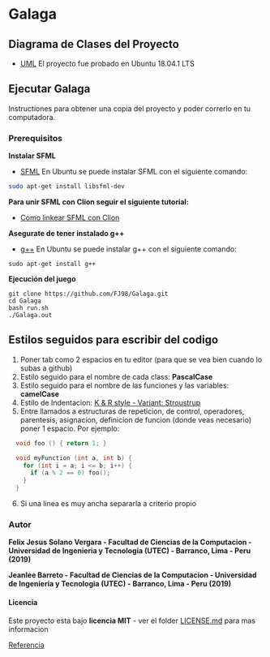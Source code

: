 # Galaga

## Diagrama de Clases del Proyecto
- [UML](https://github.com/FJ98/Galaga/blob/master/UML-Galaga.pdf)
El proyecto fue probado en Ubuntu 18.04.1 LTS

## Ejecutar Galaga
Instructiones para obtener una copia del proyecto y poder correrlo en tu computadora.

### Prerequisitos
**Instalar SFML**
- [SFML](https://www.sfml-dev.org/) En Ubuntu se puede instalar SFML con el siguiente comando:
```bash
sudo apt-get install libsfml-dev
```

**Para unir SFML con Clion seguir el siguiente tutorial:** 
- [Como linkear SFML con Clion](https://github.com/FJ98/Galaga/blob/master/Como%20linkear%20SFML%20con%20Clion.pdf) <br/>

**Asegurate de tener instalado g++**
- [g++](https://linuxconfig.org/how-to-install-g-the-c-compiler-on-ubuntu-18-04-bionic-beaver-linux)
En Ubuntu se puede instalar g++ con el siguiente comando:
```
sudo apt-get install g++
```

**Ejecución del juego**
```
git clone https://github.com/FJ98/Galaga.git
cd Galaga
bash run.sh
./Galaga.out
```

## Estilos seguidos para escribir del codigo
1. Poner tab como 2 espacios en tu editor (para que se vea bien cuando lo subas
   a github)
2. Estilo seguido para el nombre de cada class: **PascalCase**
3. Estilo seguido para el nombre de las funciones y las variables: **camelCase**
4. Estilo de Indentacion: [K & R style - Variant: Stroustrup](https://en.wikipedia.org/wiki/Indentation_style#Variant:_Stroustrup)
5. Entre llamados a estructuras de repeticion, de control, operadores,
   parentesis, asignacion, definicion de funcion (donde veas necesario)
   poner 1 espacio. Por ejemplo:
   
```c++
  void foo () { return 1; }

  void myFunction (int a, int b) {
    for (int i = a; i <= b; i++) {
      if (a % 2 == 0) foo();
    }
  }

```
6. Si una linea es muy ancha separarla a criterio propio

### Autor
**Felix Jesus Solano Vergara - Facultad de Ciencias de la Computacion - Universidad de Ingenieria y Tecnologia (UTEC) - Barranco, Lima - Peru (2019)**

**Jeanlee Barreto - Facultad de Ciencias de la Computacion - Universidad de Ingenieria y Tecnologia (UTEC) - Barranco, Lima - Peru (2019)**


#### Licencia

Este proyecto esta bajo **licencia MIT** - ver el folder [LICENSE.md](LICENSE.md) para mas informacion

[Referencia](https://www.youtube.com/watch?v=dvjapcHsqXY&t=)
